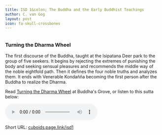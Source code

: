 ```yaml
---
title: ISD 1&colon; The Buddha and the Early Buddhist Teachings
author: C. van Gog
layout: post
icon: fa-skull-crossbones
---
```


<span class="image left"><img src="{{ 'assets/images/deer.jpg' | relative_url }}" alt="" /></span>

<p><h3>Turning the Dharma Wheel</h3></p>

<p>The first discourse of the Buddha, taught at the Isipatana Deer park to the group of five seekers. 
It begins by rejecting the extremes of punishing the body and seeking sensual pleasures and recommends the middle way of the 
noble eightfold path. Then it defines the four noble truths and analyzes them. It ends with Venerable Kondañña becoming the first person after the Buddha to realize the Dharma.</p>

<p>Read <a href="https://sites.google.com/view/buddhasgrove/suttas/turning-the-dharma-wheel">Turning the Dharma Wheel</a> at Buddha's Grove, or listen to this sutta below:</p>

<p><audio controls>
  <source src="{{ 'assets/audio/turning.mp3' | relative_url }}" type="audio/mp3">
</audio></p>
  
<p>Short URL: <a href="https://cuboids.page.link/isd1">cuboids.page.link/isd1</a></p> 
